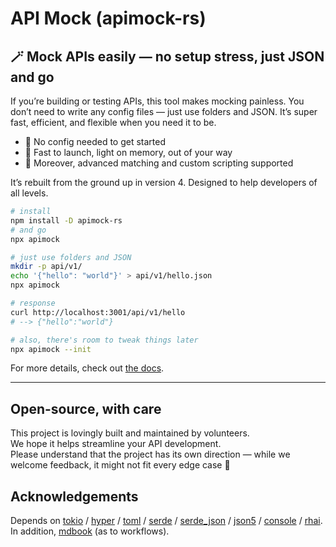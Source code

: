 # API Mock (apimock-rs)

## 🪄 Mock APIs easily — no setup stress, just JSON and go

If you’re building or testing APIs, this tool makes mocking painless. You don’t need to write any config files — just use folders and JSON. It’s super fast, efficient, and flexible when you need it to be.

- 🎈 No config needed to get started
- 🥷 Fast to launch, light on memory, out of your way
- 🧩 Moreover, advanced matching and custom scripting supported

It’s rebuilt from the ground up in version 4. Designed to help developers of all levels.

```sh
# install
npm install -D apimock-rs
# and go
npx apimock
```

```sh
# just use folders and JSON
mkdir -p api/v1/
echo '{"hello": "world"}' > api/v1/hello.json
npx apimock

# response
curl http://localhost:3001/api/v1/hello
# --> {"hello":"world"}
```

```sh
# also, there's room to tweak things later
npx apimock --init
```

For more details, check out [the docs](https://apimokka.github.io/apimock-rs/).

---

## Open-source, with care

This project is lovingly built and maintained by volunteers.  
We hope it helps streamline your API development.  
Please understand that the project has its own direction — while we welcome feedback, it might not fit every edge case 🌱

## Acknowledgements

Depends on [tokio](https://github.com/tokio-rs/tokio) / [hyper](https://hyper.rs/) / [toml](https://github.com/toml-rs/toml) / [serde](https://serde.rs/) / [serde_json](https://github.com/serde-rs/json) / [json5](https://github.com/callum-oakley/json5-rs) / [console](https://github.com/console-rs/console) / [rhai](https://github.com/rhaiscript/rhai). In addition, [mdbook](https://github.com/rust-lang/mdBook) (as to workflows).
